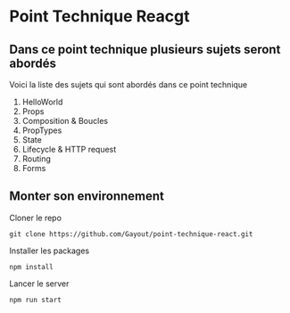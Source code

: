 
Point Technique Reacgt
========

## Dans ce point technique plusieurs sujets seront abordés

Voici la liste des sujets qui sont abordés dans ce point technique
1. HelloWorld
1. Props
1. Composition & Boucles
1. PropTypes
1. State
1. Lifecycle & HTTP request
1. Routing
1. Forms

## Monter son environnement

Cloner le repo

    git clone https://github.com/Gayout/point-technique-react.git

Installer les packages

    npm install

Lancer le server

    npm run start
